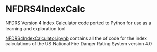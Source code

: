 # NFDRS4IndexCalc
NFDRS Version 4 Index Calculator code ported to Python for use as a learning and exploration tool

[NFDRS4IndexCalculator.ipynb](NFDRS4IndexCalculator.ipynb "NFDRS4 Index Calc Notebook")
 contains all the of code for the index calculations of the US National Fire Danger Rating System version 4.0


